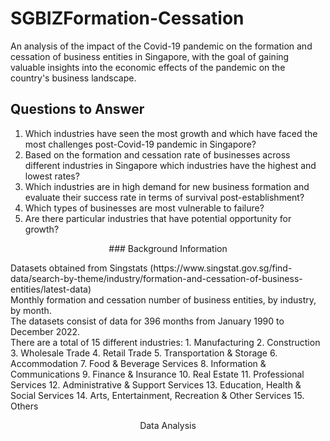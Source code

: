 # SGBIZFormation-Cessation

An analysis of the impact of the Covid-19 pandemic on the formation and cessation of business entities in Singapore, with the goal of gaining valuable insights into the economic effects of the pandemic on the country's business landscape.

## Questions to Answer

1. Which industries have seen the most growth and which have faced the most challenges post-Covid-19 pandemic in Singapore?
2. Based on the formation and cessation rate of businesses across different industries in Singapore which industries have the highest and lowest rates?
3. Which industries are in high demand for new business formation and evaluate their success rate in terms of survival post-establishment?
4. Which types of businesses are most vulnerable to failure? 
5. Are there particular industries that have potential opportunity for growth?

<p align=center>
  ### Background Information
  </p>
Datasets obtained from Singstats (https://www.singstat.gov.sg/find-data/search-by-theme/industry/formation-and-cessation-of-business-entities/latest-data)
<br>
Monthly formation and cessation number of business entities, by industry, by month.
<br>
The datasets consist of data for 396 months from January 1990 to December 2022.
<br>
There are a total of 15 different industries:
1. Manufacturing
2. Construction
3. Wholesale Trade
4. Retail Trade
5. Transportation & Storage
6. Accommodation
7. Food & Beverage Services
8. Information & Communications
9. Finance & Insurance
10. Real Estate
11. Professional Services
12. Administrative & Support Services
13. Education, Health & Social Services
14. Arts, Entertainment, Recreation & Other Services
15. Others

  
<p align=center>
  Data Analysis
</p>
<br></br>
<p>
  
